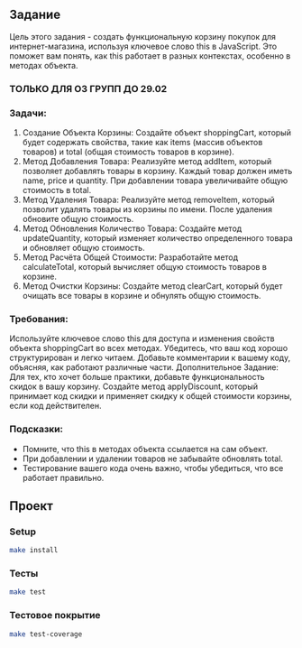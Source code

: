 ## Задание
Цель этого задания - создать функциональную корзину покупок для интернет-магазина, используя ключевое слово this в JavaScript. Это поможет вам понять, как this работает в разных контекстах, особенно в методах объекта.

### ТОЛЬКО ДЛЯ ОЗ ГРУПП ДО 29.02

### Задачи:
1. Создание Объекта Корзины: Создайте объект shoppingCart, который будет содержать свойства, такие как items (массив объектов товаров) и total (общая стоимость товаров в корзине).
2. Метод Добавления Товара: Реализуйте метод addItem, который позволяет добавлять товары в корзину. Каждый товар должен иметь name, price и quantity. При добавлении товара увеличивайте общую стоимость в total.
3. Метод Удаления Товара: Реализуйте метод removeItem, который позволит удалять товары из корзины по имени. После удаления обновите общую стоимость.
4. Метод Обновления Количество Товара: Создайте метод updateQuantity, который изменяет количество определенного товара и обновляет общую стоимость.
5. Метод Расчёта Общей Стоимости: Разработайте метод calculateTotal, который вычисляет общую стоимость товаров в корзине.
6. Метод Очистки Корзины: Создайте метод clearCart, который будет очищать все товары в корзине и обнулять общую стоимость.

### Требования:
Используйте ключевое слово this для доступа и изменения свойств объекта shoppingCart во всех методах.
Убедитесь, что ваш код хорошо структурирован и легко читаем.
Добавьте комментарии к вашему коду, объясняя, как работают различные части.
Дополнительное Задание:
Для тех, кто хочет больше практики, добавьте функциональность скидок в вашу корзину. Создайте метод applyDiscount, который принимает код скидки и применяет скидку к общей стоимости корзины, если код действителен.

### Подсказки:
- Помните, что this в методах объекта ссылается на сам объект.
- При добавлении и удалении товаров не забывайте обновлять total.
- Тестирование вашего кода очень важно, чтобы убедиться, что все работает правильно.

## Проект

### Setup

```bash
make install
```

### Тесты

```bash
make test
```

### Тестовое покрытие

```bash
make test-coverage
```
